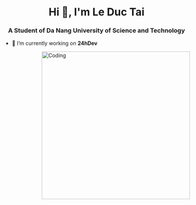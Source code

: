 <h1 align="center">Hi 👋, I'm Le Duc Tai</h1>
<h3 align="center">A Student of Da Nang University of Science and Technology</h3>

- 🔭 I’m currently working on **24hDev**

<img align="right" alt="Coding" width="400" src="https://ict-imgs.vgcloud.vn/2020/08/10/17/nguoi-trong-muon-nghe-nganh-it-co-gi-cong-nghe-dau-chi-co-lap-trinh-1.png">
